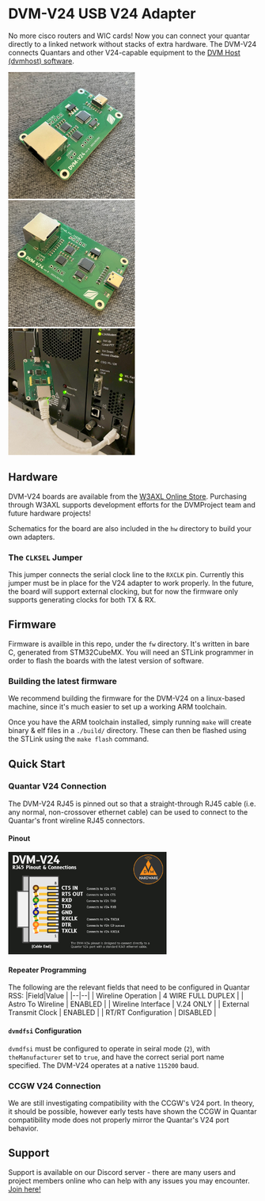 
# DVM-V24 USB V24 Adapter
No more cisco routers and WIC cards! Now you can connect your quantar directly to a linked network without stacks of extra hardware. The DVM-V24 connects Quantars and other V24-capable equipment to the [DVM Host (dvmhost) software](https://github.com/DVMProject/dvmhost).

<img src="pics/front.jpg" width="256"><img src="pics/back.jpg" width="256"><img src="pics/quan.jpg" width="256">

## Hardware
DVM-V24 boards are available from the [W3AXL Online Store](https://store.w3axl.com/products/dvm-v24-usb-converter-for-v24-equipment). Purchasing through W3AXL supports development efforts for the DVMProject team and future hardware projects!

Schematics for the board are also included in the `hw` directory to build your own adapters.

### The `CLKSEL` Jumper

This jumper connects the serial clock line to the `RXCLK` pin. Currently this jumper must be in place for the V24 adapter to work properly. In the future, the board will support external clocking, but for now the firmware only supports generating clocks for both TX & RX.

## Firmware
Firmware is availble in this repo, under the `fw` directory. It's written in bare C, generated from STM32CubeMX. You will need an STLink programmer in order to flash the boards with the latest version of software.

### Building the latest firmware
We recommend building the firmware for the DVM-V24 on a linux-based machine, since it's much easier to set up a working ARM toolchain.

Once you have the ARM toolchain installed, simply running `make` will create binary & elf files in a `./build/` directory. These can then be flashed using the STLink using the `make flash` command.

## Quick Start

### Quantar V24 Connection
The DVM-V24 RJ45 is pinned out so that a straight-through RJ45 cable (i.e. any normal, non-crossover ethernet cable) can be used to connect to the Quantar's front wireline RJ45 connectors.
#### Pinout
<img src="pics/pinout.png" width="320">

#### Repeater Programming
The following are the relevant fields that need to be configured in Quantar RSS:
|Field|Value  |
|--|--|
| Wireline Operation | 4 WIRE FULL DUPLEX |
| Astro To Wireline | ENABLED |
| Wireline Interface | V.24 ONLY |
| External Transmit Clock | ENABLED |
| RT/RT Configuration | DISABLED |

#### `dvmdfsi` Configuration
`dvmdfsi` must be configured to operate in seiral mode (`2`), with `theManufacturer` set to `true`, and have the correct serial port name specified. The DVM-V24 operates at a native `115200` baud.

### CCGW V24 Connection
We are still investigating compatibility with the CCGW's V24 port. In theory, it should be possible, however early tests have shown the CCGW in Quantar compatibility mode does not properly mirror the Quantar's V24 port behavior.

## Support

Support is available on our Discord server - there are many users and project members online who can help with any issues you may encounter. [Join here!](https://discord.gg/3pBe8xgrEz)
